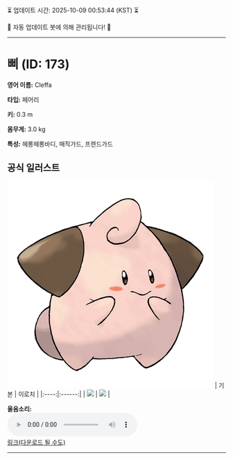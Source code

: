 
⏳ 업데이트 시간: 2025-10-09 00:53:44 (KST) ⏳

🤖 자동 업데이트 봇에 의해 관리됩니다! 🤖

---

# 삐 (ID: 173)
**영어 이름:** Cleffa

**타입:** 페어리

**키:** 0.3 m

**몸무게:** 3.0 kg

**특성:** 헤롱헤롱바디, 매직가드, 프렌드가드

## 공식 일러스트
![](https://raw.githubusercontent.com/PokeAPI/sprites/master/sprites/pokemon/other/official-artwork/173.png)
| 기본 | 이로치 |
|:----:|:------:|
| <img src="http://play.pokemonshowdown.com/sprites/ani/cleffa.gif" width="200"> | <img src="http://play.pokemonshowdown.com/sprites/ani-shiny/cleffa.gif" width="200"> |

**울음소리:**<br><audio controls src="https://raw.githubusercontent.com/PokeAPI/cries/main/cries/pokemon/latest/173.ogg"></audio><br> [링크(다운로드 될 수도)](https://raw.githubusercontent.com/PokeAPI/cries/main/cries/pokemon/latest/173.ogg)


---
